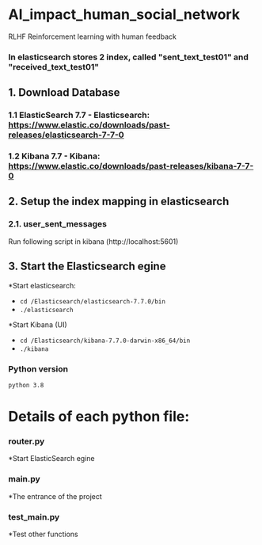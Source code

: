 # AI_impact_human_social_network
RLHF
Reinforcement learning with human feedback

### In elasticsearch stores 2 index, called "sent_text_test01" and "received_text_test01"

## 1. Download Database
### 1.1 ElasticSearch 7.7  - Elasticsearch: https://www.elastic.co/downloads/past-releases/elasticsearch-7-7-0
### 1.2 Kibana 7.7 - Kibana: https://www.elastic.co/downloads/past-releases/kibana-7-7-0

## 2. Setup the index mapping in elasticsearch
### 2.1. user_sent_messages
Run following script in kibana (http://localhost:5601)

## 3. Start the Elasticsearch egine
*Start elasticsearch:
- `cd /Elasticsearch/elasticsearch-7.7.0/bin`
- `./elasticsearch`

*Start Kibana (UI)
- `cd /Elasticsearch/kibana-7.7.0-darwin-x86_64/bin`
- `./kibana`

### Python version
`python 3.8`

# Details of each python file:

### router.py
*Start ElasticSearch egine

### main.py
*The entrance of the project

### test_main.py
*Test other functions
